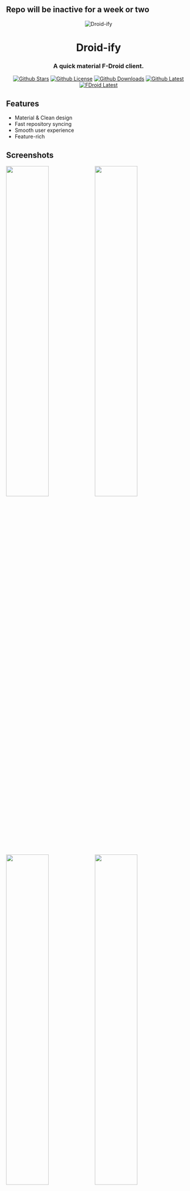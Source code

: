 ## Repo will be inactive for a week or two

<div align="center">

<img width="" src="app/src/main/res/mipmap-xxxhdpi/ic_launcher_round.png" alt="Droid-ify" align="center">

# Droid-ify

### A quick material F-Droid client.

[![Github Stars](https://img.shields.io/github/stars/Iamlooker/Droid-ify?color=%2364f573&style=for-the-badge)](https://github.com/Iamlooker/Droid-ify/stargazers)
[![Github License](https://img.shields.io/github/license/Iamlooker/Droid-ify?color=%2364f573&style=for-the-badge)](https://github.com/Iamlooker/Droid-ify/blob/master/COPYING)
[![Github Downloads](https://img.shields.io/github/downloads/Iamlooker/Droid-ify/total.svg?color=%23f5ad64&style=for-the-badge)](https://github.com/Iamlooker/Droid-ify/releases/)
[![Github Latest](https://img.shields.io/github/v/release/Iamlooker/Droid-ify?display_name=tag&color=%23f5ad64&style=for-the-badge)](https://github.com/Iamlooker/Droid-ify/releases/latest)
[![FDroid Latest](https://img.shields.io/f-droid/v/com.looker.droidify?color=%23f5ad64&style=for-the-badge)](https://f-droid.org/packages/com.looker.droidify)

<div align="left">

## Features

* Material & Clean design
* Fast repository syncing
* Smooth user experience
* Feature-rich

## Screenshots

<img src="metadata/en-US/images/phoneScreenshots/2.png" width="48%" /><img src="metadata/en-US/images/phoneScreenshots/1.png" width="48%" /><img src="metadata/en-US/images/phoneScreenshots/3.png" width="48%" /><img src="metadata/en-US/images/phoneScreenshots/4.png" width="48%" />

## Building and Installing

You need [Android Studio](https://developer.android.com/studio) to build this App.\
After Installing Android Studio, select `Project from Version Control` and paste the link of this repository.\
Navigate to `Build > APK > Create New Keystore > Enter the password` and wait for the build to finish.

## Contribution

- Pick any issue you would like to resolve
- Fork the project
- Open a Pull Request
- Your PR will undergo review

## Translations
[![Translation status](https://hosted.weblate.org/widgets/droidify/-/horizontal-auto.svg)](https://hosted.weblate.org/engage/droidify/?utm_source=widget)

## License

```
Droid-ify

Copyright (C) 2023 LooKeR

This program is free software: you can redistribute it and/or modify
it under the terms of the GNU General Public License as published by
the Free Software Foundation, either version 3 of the License, or
(at your option) any later version.

This program is distributed in the hope that it will be useful,
but WITHOUT ANY WARRANTY; without even the implied warranty of
MERCHANTABILITY or FITNESS FOR A PARTICULAR PURPOSE.  See the
GNU General Public License for more details.

You should have received a copy of the GNU General Public License
along with this program.  If not, see <http://www.gnu.org/licenses/>.
```
